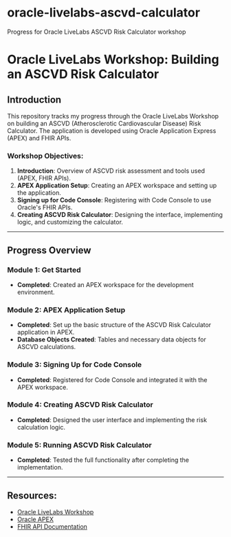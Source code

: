 # oracle-livelabs-ascvd-calculator
Progress for Oracle LiveLabs ASCVD Risk Calculator workshop

# Oracle LiveLabs Workshop: Building an ASCVD Risk Calculator

## Introduction
This repository tracks my progress through the Oracle LiveLabs Workshop on building an ASCVD (Atherosclerotic Cardiovascular Disease) Risk Calculator. The application is developed using Oracle Application Express (APEX) and FHIR APIs.

### Workshop Objectives:
1. **Introduction**: Overview of ASCVD risk assessment and tools used (APEX, FHIR APIs).
2. **APEX Application Setup**: Creating an APEX workspace and setting up the application.
3. **Signing up for Code Console**: Registering with Code Console to use Oracle's FHIR APIs.
4. **Creating ASCVD Risk Calculator**: Designing the interface, implementing logic, and customizing the calculator.

---

## Progress Overview

### Module 1: Get Started
- **Completed**: Created an APEX workspace for the development environment.

### Module 2: APEX Application Setup
- **Completed**: Set up the basic structure of the ASCVD Risk Calculator application in APEX.
- **Database Objects Created**: Tables and necessary data objects for ASCVD calculations.

### Module 3: Signing Up for Code Console
- **Completed**: Registered for Code Console and integrated it with the APEX workspace.

### Module 4: Creating ASCVD Risk Calculator
- **Completed**: Designed the user interface and implementing the risk calculation logic.

### Module 5: Running ASCVD Risk Calculator
- **Completed**: Tested the full functionality after completing the implementation.

---

## Resources:
- [Oracle LiveLabs Workshop](https://apexapps.oracle.com/pls/apex/r/dbpm/livelabs/view-workshop?wid=3818)
- [Oracle APEX](https://apex.oracle.com/en/)
- [FHIR API Documentation](https://www.hl7.org/fhir/)
